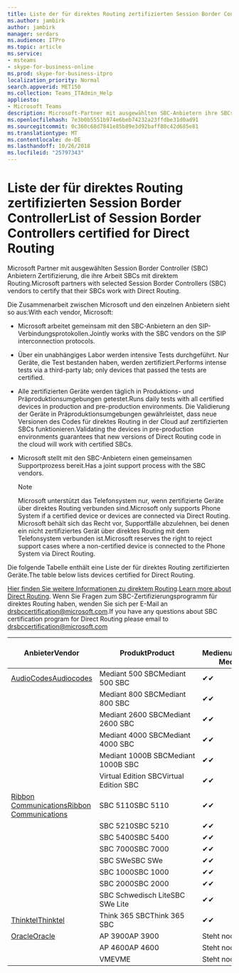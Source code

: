 ```yaml
---
title: Liste der für direktes Routing zertifizierten Session Border Controller
ms.author: jambirk
author: jambirk
manager: serdars
ms.audience: ITPro
ms.topic: article
ms.service:
- msteams
- skype-for-business-online
ms.prod: skype-for-business-itpro
localization_priority: Normal
search.appverid: MET150
ms.collection: Teams_ITAdmin_Help
appliesto:
- Microsoft Teams
description: Microsoft-Partner mit ausgewählten SBC-Anbietern ihre SBCs Zertifizierung arbeiten mit direktem Routing.
ms.openlocfilehash: 7e3b0b5551b974e6beb74232a23ffdbe31d0ad91
ms.sourcegitcommit: 0c360c68d7841e85b89e3d92baff80c42d685e81
ms.translationtype: MT
ms.contentlocale: de-DE
ms.lasthandoff: 10/26/2018
ms.locfileid: "25797343"
---
```

# <a name="list-of-session-border-controllers-certified-for-direct-routing"></a><span data-ttu-id="7f382-103">Liste der für direktes Routing zertifizierten Session Border Controller</span><span class="sxs-lookup"><span data-stu-id="7f382-103">List of Session Border Controllers certified for Direct Routing</span></span>

<span data-ttu-id="7f382-104">Microsoft Partner mit ausgewählten Session Border Controller (SBC) Anbietern Zertifizierung, die ihre Arbeit SBCs mit direktem Routing.</span><span class="sxs-lookup"><span data-stu-id="7f382-104">Microsoft partners with selected Session Border Controllers (SBC) vendors to certify that their SBCs work with Direct Routing.</span></span> 

<span data-ttu-id="7f382-105">Die Zusammenarbeit zwischen Microsoft und den einzelnen Anbietern sieht so aus:</span><span class="sxs-lookup"><span data-stu-id="7f382-105">With each vendor, Microsoft:</span></span> 

- <span data-ttu-id="7f382-106">Microsoft arbeitet gemeinsam mit den SBC-Anbietern an den SIP-Verbindungsprotokollen.</span><span class="sxs-lookup"><span data-stu-id="7f382-106">Jointly works with the SBC vendors on the SIP interconnection protocols.</span></span>
- <span data-ttu-id="7f382-107">Über ein unabhängiges Labor werden intensive Tests durchgeführt. Nur Geräte, die Test bestanden haben, werden zertifiziert.</span><span class="sxs-lookup"><span data-stu-id="7f382-107">Performs intense tests via a third-party lab; only devices that passed the tests are certified.</span></span> 
- <span data-ttu-id="7f382-108">Alle zertifizierten Geräte werden täglich in Produktions- und Präproduktionsumgebungen getestet.</span><span class="sxs-lookup"><span data-stu-id="7f382-108">Runs daily tests with all certified devices in production and pre-production environments.</span></span> <span data-ttu-id="7f382-109">Die Validierung der Geräte in Präproduktionsumgebungen gewährleistet, dass neue Versionen des Codes für direktes Routing in der Cloud auf zertifizierten SBCs funktionieren.</span><span class="sxs-lookup"><span data-stu-id="7f382-109">Validating the devices in pre-production environments guarantees that new versions of Direct Routing code in the cloud will work with certified SBCs.</span></span> 
- <span data-ttu-id="7f382-110">Microsoft stellt mit den SBC-Anbietern einen gemeinsamen Supportprozess bereit.</span><span class="sxs-lookup"><span data-stu-id="7f382-110">Has a joint support process with the SBC vendors.</span></span>


  > [!NOTE]
  > <span data-ttu-id="7f382-111">Microsoft unterstützt das Telefonsystem nur, wenn zertifizierte Geräte über direktes Routing verbunden sind.</span><span class="sxs-lookup"><span data-stu-id="7f382-111">Microsoft only supports Phone System if a certified device or devices are connected via Direct Routing.</span></span> <span data-ttu-id="7f382-112">Microsoft behält sich das Recht vor, Supportfälle abzulehnen, bei denen ein nicht zertifiziertes Gerät über direktes Routing mit dem Telefonsystem verbunden ist.</span><span class="sxs-lookup"><span data-stu-id="7f382-112">Microsoft reserves the right to reject support cases where a non-certified device is connected to the Phone System via Direct Routing.</span></span> 

<span data-ttu-id="7f382-113">Die folgende Tabelle enthält eine Liste der für direktes Routing zertifizierten Geräte.</span><span class="sxs-lookup"><span data-stu-id="7f382-113">The table below lists devices certified for Direct Routing.</span></span> 

<span data-ttu-id="7f382-114">[Hier finden Sie weitere Informationen zu direktem Routing](https://aka.ms/dr).</span><span class="sxs-lookup"><span data-stu-id="7f382-114">[Learn more about Direct Routing](https://aka.ms/dr).</span></span> <span data-ttu-id="7f382-115">Wenn Sie Fragen zum SBC-Zertifizierungsprogramm für direktes Routing haben, wenden Sie sich per E-Mail an drsbccertification@microsoft.com.</span><span class="sxs-lookup"><span data-stu-id="7f382-115">If you have any questions about SBC certification program for Direct Routing please email to drsbccertification@microsoft.com</span></span>


|                                                       <span data-ttu-id="7f382-116">Anbieter</span><span class="sxs-lookup"><span data-stu-id="7f382-116">Vendor</span></span>                                                        |       <span data-ttu-id="7f382-117">Produkt</span><span class="sxs-lookup"><span data-stu-id="7f382-117">Product</span></span>       | <span data-ttu-id="7f382-118">Ohne Medienumgehung</span><span class="sxs-lookup"><span data-stu-id="7f382-118">Non-Media Bypass</span></span> | <span data-ttu-id="7f382-119">Medienumgehung</span><span class="sxs-lookup"><span data-stu-id="7f382-119">Media Bypass</span></span> | <span data-ttu-id="7f382-120">Softwareversion</span><span class="sxs-lookup"><span data-stu-id="7f382-120">Software Version</span></span> |
|---------------------------------------------------------------------------------------------------------------------|---------------------|------------------|--------------|------------------|
| [<span data-ttu-id="7f382-121">AudioCodes</span><span class="sxs-lookup"><span data-stu-id="7f382-121">Audiocodes</span></span>](https://www.audiocodes.com/solutions-products/products/products-for-microsoft-365/sbcs-media-gateways) |   <span data-ttu-id="7f382-122">Mediant 500 SBC</span><span class="sxs-lookup"><span data-stu-id="7f382-122">Mediant 500 SBC</span></span>   |     <span data-ttu-id="7f382-123">&#10004;</span><span class="sxs-lookup"><span data-stu-id="7f382-123">&#10004;</span></span>     |   <span data-ttu-id="7f382-124">Steht noch aus</span><span class="sxs-lookup"><span data-stu-id="7f382-124">Pending</span></span>    |  <span data-ttu-id="7f382-125">7.20A.200.055</span><span class="sxs-lookup"><span data-stu-id="7f382-125">7.20A.200.055</span></span>   |
|                                                                                                                     |   <span data-ttu-id="7f382-126">Mediant 800 SBC</span><span class="sxs-lookup"><span data-stu-id="7f382-126">Mediant 800 SBC</span></span>   |     <span data-ttu-id="7f382-127">&#10004;</span><span class="sxs-lookup"><span data-stu-id="7f382-127">&#10004;</span></span>     |   <span data-ttu-id="7f382-128">Steht noch aus</span><span class="sxs-lookup"><span data-stu-id="7f382-128">Pending</span></span>    |  <span data-ttu-id="7f382-129">7.20A.200.055</span><span class="sxs-lookup"><span data-stu-id="7f382-129">7.20A.200.055</span></span>   |
|                                                                                                                     |  <span data-ttu-id="7f382-130">Mediant 2600 SBC</span><span class="sxs-lookup"><span data-stu-id="7f382-130">Mediant 2600 SBC</span></span>   |     <span data-ttu-id="7f382-131">&#10004;</span><span class="sxs-lookup"><span data-stu-id="7f382-131">&#10004;</span></span>     |   <span data-ttu-id="7f382-132">Steht noch aus</span><span class="sxs-lookup"><span data-stu-id="7f382-132">Pending</span></span>    |  <span data-ttu-id="7f382-133">7.20A.200.055</span><span class="sxs-lookup"><span data-stu-id="7f382-133">7.20A.200.055</span></span>   |
|                                                                                                                     |  <span data-ttu-id="7f382-134">Mediant 4000 SBC</span><span class="sxs-lookup"><span data-stu-id="7f382-134">Mediant 4000 SBC</span></span>   |     <span data-ttu-id="7f382-135">&#10004;</span><span class="sxs-lookup"><span data-stu-id="7f382-135">&#10004;</span></span>     |   <span data-ttu-id="7f382-136">Steht noch aus</span><span class="sxs-lookup"><span data-stu-id="7f382-136">Pending</span></span>    |  <span data-ttu-id="7f382-137">7.20A.200.055</span><span class="sxs-lookup"><span data-stu-id="7f382-137">7.20A.200.055</span></span>   |
|                                                                                                                     | <span data-ttu-id="7f382-138">Mediant 1000B SBC</span><span class="sxs-lookup"><span data-stu-id="7f382-138">Mediant 1000B  SBC</span></span>  |     <span data-ttu-id="7f382-139">&#10004;</span><span class="sxs-lookup"><span data-stu-id="7f382-139">&#10004;</span></span>     |   <span data-ttu-id="7f382-140">Steht noch aus</span><span class="sxs-lookup"><span data-stu-id="7f382-140">Pending</span></span>    |  <span data-ttu-id="7f382-141">7.20A.200.055</span><span class="sxs-lookup"><span data-stu-id="7f382-141">7.20A.200.055</span></span>   |
|                                                                                                                     | <span data-ttu-id="7f382-142">Virtual Edition SBC</span><span class="sxs-lookup"><span data-stu-id="7f382-142">Virtual Edition SBC</span></span> |     <span data-ttu-id="7f382-143">&#10004;</span><span class="sxs-lookup"><span data-stu-id="7f382-143">&#10004;</span></span>     |   <span data-ttu-id="7f382-144">Steht noch aus</span><span class="sxs-lookup"><span data-stu-id="7f382-144">Pending</span></span>    |  <span data-ttu-id="7f382-145">7.20A.200.055</span><span class="sxs-lookup"><span data-stu-id="7f382-145">7.20A.200.055</span></span>   |
|  [<span data-ttu-id="7f382-146">Ribbon Communications</span><span class="sxs-lookup"><span data-stu-id="7f382-146">Ribbon Communications</span></span>](https://ribboncommunications.com/solutions/enterprise-solutions/microsoft-skype-business)  |      <span data-ttu-id="7f382-147">SBC 5110</span><span class="sxs-lookup"><span data-stu-id="7f382-147">SBC 5110</span></span>       |     <span data-ttu-id="7f382-148">&#10004;</span><span class="sxs-lookup"><span data-stu-id="7f382-148">&#10004;</span></span>     |   <span data-ttu-id="7f382-149">Steht noch aus</span><span class="sxs-lookup"><span data-stu-id="7f382-149">Pending</span></span>    |       <span data-ttu-id="7f382-150">V6.2</span><span class="sxs-lookup"><span data-stu-id="7f382-150">V6.2</span></span>       |
|                                                                                                                     |      <span data-ttu-id="7f382-151">SBC 5210</span><span class="sxs-lookup"><span data-stu-id="7f382-151">SBC 5210</span></span>       |     <span data-ttu-id="7f382-152">&#10004;</span><span class="sxs-lookup"><span data-stu-id="7f382-152">&#10004;</span></span>     |   <span data-ttu-id="7f382-153">Steht noch aus</span><span class="sxs-lookup"><span data-stu-id="7f382-153">Pending</span></span>    |       <span data-ttu-id="7f382-154">V6.2</span><span class="sxs-lookup"><span data-stu-id="7f382-154">V6.2</span></span>       |
|                                                                                                                     |      <span data-ttu-id="7f382-155">SBC 5400</span><span class="sxs-lookup"><span data-stu-id="7f382-155">SBC 5400</span></span>       |     <span data-ttu-id="7f382-156">&#10004;</span><span class="sxs-lookup"><span data-stu-id="7f382-156">&#10004;</span></span>     |   <span data-ttu-id="7f382-157">Steht noch aus</span><span class="sxs-lookup"><span data-stu-id="7f382-157">Pending</span></span>    |       <span data-ttu-id="7f382-158">V6.2</span><span class="sxs-lookup"><span data-stu-id="7f382-158">V6.2</span></span>       |
|                                                                                                                     |      <span data-ttu-id="7f382-159">SBC 7000</span><span class="sxs-lookup"><span data-stu-id="7f382-159">SBC 7000</span></span>       |     <span data-ttu-id="7f382-160">&#10004;</span><span class="sxs-lookup"><span data-stu-id="7f382-160">&#10004;</span></span>     |   <span data-ttu-id="7f382-161">Steht noch aus</span><span class="sxs-lookup"><span data-stu-id="7f382-161">Pending</span></span>    |       <span data-ttu-id="7f382-162">V6.2</span><span class="sxs-lookup"><span data-stu-id="7f382-162">V6.2</span></span>       |
|                                                                                                                     |       <span data-ttu-id="7f382-163">SBC SWe</span><span class="sxs-lookup"><span data-stu-id="7f382-163">SBC SWe</span></span>       |     <span data-ttu-id="7f382-164">&#10004;</span><span class="sxs-lookup"><span data-stu-id="7f382-164">&#10004;</span></span>     |   <span data-ttu-id="7f382-165">Steht noch aus</span><span class="sxs-lookup"><span data-stu-id="7f382-165">Pending</span></span>    |       <span data-ttu-id="7f382-166">V6.2</span><span class="sxs-lookup"><span data-stu-id="7f382-166">V6.2</span></span>       |
|                                                                                                                     |      <span data-ttu-id="7f382-167">SBC 1000</span><span class="sxs-lookup"><span data-stu-id="7f382-167">SBC 1000</span></span>       |     <span data-ttu-id="7f382-168">&#10004;</span><span class="sxs-lookup"><span data-stu-id="7f382-168">&#10004;</span></span>     |   <span data-ttu-id="7f382-169">Steht noch aus</span><span class="sxs-lookup"><span data-stu-id="7f382-169">Pending</span></span>    |      <span data-ttu-id="7f382-170">V7.0.2</span><span class="sxs-lookup"><span data-stu-id="7f382-170">V7.0.2</span></span>      |
|                                                                                                                     |      <span data-ttu-id="7f382-171">SBC 2000</span><span class="sxs-lookup"><span data-stu-id="7f382-171">SBC 2000</span></span>       |     <span data-ttu-id="7f382-172">&#10004;</span><span class="sxs-lookup"><span data-stu-id="7f382-172">&#10004;</span></span>     |   <span data-ttu-id="7f382-173">Steht noch aus</span><span class="sxs-lookup"><span data-stu-id="7f382-173">Pending</span></span>    |      <span data-ttu-id="7f382-174">V7.0.2</span><span class="sxs-lookup"><span data-stu-id="7f382-174">V7.0.2</span></span>      |
|                                                                                                                     |    <span data-ttu-id="7f382-175">SBC Schwedisch Lite</span><span class="sxs-lookup"><span data-stu-id="7f382-175">SBC SWe Lite</span></span>     |     <span data-ttu-id="7f382-176">&#10004;</span><span class="sxs-lookup"><span data-stu-id="7f382-176">&#10004;</span></span>     |   <span data-ttu-id="7f382-177">Steht noch aus</span><span class="sxs-lookup"><span data-stu-id="7f382-177">Pending</span></span>    |      <span data-ttu-id="7f382-178">V7.0.4</span><span class="sxs-lookup"><span data-stu-id="7f382-178">V7.0.4</span></span>      |
|                     [<span data-ttu-id="7f382-179">Thinktel</span><span class="sxs-lookup"><span data-stu-id="7f382-179">Thinktel</span></span>](https://www.thinktel.ca/services/think-365/think-365-overview/)                      |    <span data-ttu-id="7f382-180">Think 365 SBC</span><span class="sxs-lookup"><span data-stu-id="7f382-180">Think 365 SBC</span></span>    |     <span data-ttu-id="7f382-181">&#10004;</span><span class="sxs-lookup"><span data-stu-id="7f382-181">&#10004;</span></span>     |   <span data-ttu-id="7f382-182">Steht noch aus</span><span class="sxs-lookup"><span data-stu-id="7f382-182">Pending</span></span>    |       <span data-ttu-id="7f382-183">V1.4</span><span class="sxs-lookup"><span data-stu-id="7f382-183">V1.4</span></span>       |
|                     [<span data-ttu-id="7f382-184">Oracle</span><span class="sxs-lookup"><span data-stu-id="7f382-184">Oracle</span></span>](https://www.oracle.com/industries/communications/products/session-border-controller/index.html)                      |    <span data-ttu-id="7f382-185">AP 3900</span><span class="sxs-lookup"><span data-stu-id="7f382-185">AP 3900</span></span>       |   <span data-ttu-id="7f382-186">Steht noch aus</span><span class="sxs-lookup"><span data-stu-id="7f382-186">Pending</span></span>    |   <span data-ttu-id="7f382-187">NV</span><span class="sxs-lookup"><span data-stu-id="7f382-187">NA</span></span>   |   <span data-ttu-id="7f382-188">Steht noch aus</span><span class="sxs-lookup"><span data-stu-id="7f382-188">Pending</span></span>    |
|                                                                                                                     |      <span data-ttu-id="7f382-189">AP 4600</span><span class="sxs-lookup"><span data-stu-id="7f382-189">AP 4600</span></span>         |    <span data-ttu-id="7f382-190">Steht noch aus</span><span class="sxs-lookup"><span data-stu-id="7f382-190">Pending</span></span>    |   <span data-ttu-id="7f382-191">Steht noch aus</span><span class="sxs-lookup"><span data-stu-id="7f382-191">Pending</span></span>    |      <span data-ttu-id="7f382-192">Steht noch aus</span><span class="sxs-lookup"><span data-stu-id="7f382-192">Pending</span></span>      |
|                                                                                                                     |      <span data-ttu-id="7f382-193">VME</span><span class="sxs-lookup"><span data-stu-id="7f382-193">VME</span></span>             |    <span data-ttu-id="7f382-194">Steht noch aus</span><span class="sxs-lookup"><span data-stu-id="7f382-194">Pending</span></span>    |   <span data-ttu-id="7f382-195">Steht noch aus</span><span class="sxs-lookup"><span data-stu-id="7f382-195">Pending</span></span>    |      <span data-ttu-id="7f382-196">Steht noch aus</span><span class="sxs-lookup"><span data-stu-id="7f382-196">Pending</span></span>      |

